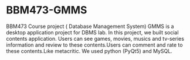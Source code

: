 # BBM473-GMMS
BBM473 Course project ( Database Management System)
GMMS is a desktop application project for DBMS lab. In this project, we built social contents application. Users can see games, movies, 
musics and tv-series information and review to these contents.Users can comment and rate to these contents.Lıke metacritic.
We used python (PyQt5) and MySQL.
